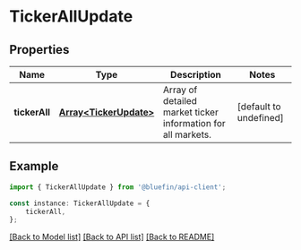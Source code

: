 # TickerAllUpdate


## Properties

Name | Type | Description | Notes
------------ | ------------- | ------------- | -------------
**tickerAll** | [**Array&lt;TickerUpdate&gt;**](TickerUpdate.md) | Array of detailed market ticker information for all markets. | [default to undefined]

## Example

```typescript
import { TickerAllUpdate } from '@bluefin/api-client';

const instance: TickerAllUpdate = {
    tickerAll,
};
```

[[Back to Model list]](../README.md#documentation-for-models) [[Back to API list]](../README.md#documentation-for-api-endpoints) [[Back to README]](../README.md)
